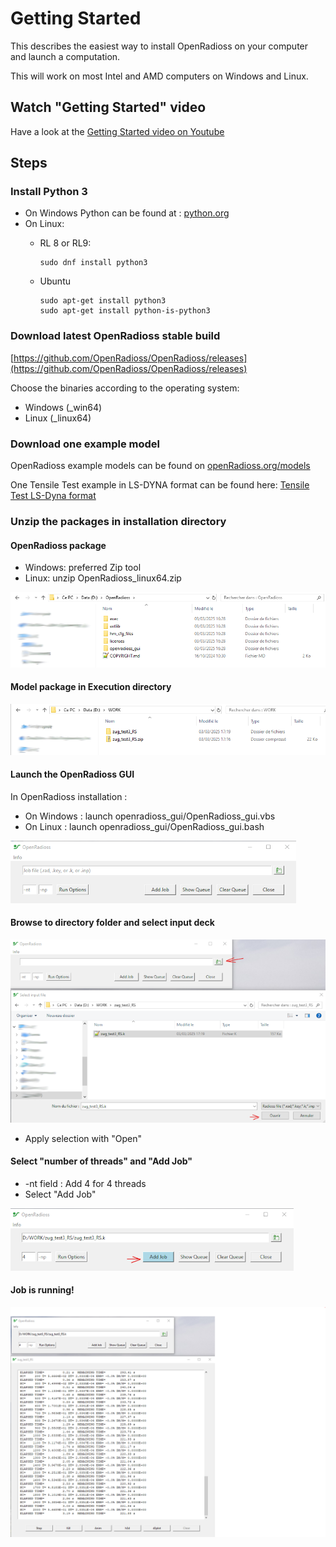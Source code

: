 # Getting Started

This describes the easiest way to install OpenRadioss on your computer and launch a computation.

This will work on most Intel and AMD computers on Windows and Linux.

## Watch "Getting Started" video

Have a look at the [Getting Started video on Youtube](https://www.youtube.com/watch?v=_i-3GPSGxm4&t=11s)

## Steps

### Install Python 3

* On Windows Python can be found at : [python.org](https://www.python.org/)
* On Linux:
  * RL 8 or RL9:

        sudo dnf install python3

  * Ubuntu

        sudo apt-get install python3
        sudo apt-get install python-is-python3

### Download latest OpenRadioss stable build

[https://github.com/OpenRadioss/OpenRadioss/releases](https://github.com/OpenRadioss/OpenRadioss/releases)

Choose the binaries according to the operating system:

* Windows (_win64)
* Linux (_linux64)

### Download one example model

OpenRadioss example models can be found on [openRadioss.org/models](https://openradioss.org/models/)

One Tensile Test example in LS-DYNA format can be found here: [Tensile Test LS-Dyna format](https://openradioss.atlassian.net/wiki/download/attachments/21364914/zug_test3_RS.zip?api=v2)

### Unzip the packages in installation directory

#### OpenRadioss package

* Windows: preferred Zip tool
* Linux: unzip OpenRadioss_linux64.zip

![image](./openradioss_installation.png)

#### Model package in Execution directory

![image](./work_directory_model.png)

#### Launch the OpenRadioss GUI

In OpenRadioss installation :

* On Windows : launch openradioss_gui/OpenRadioss_gui.vbs
* On Linux : launch openradioss_gui/OpenRadioss_gui.bash

![image](./or_gui.png)

#### Browse to directory folder and select input deck

![image](./gui_browse.png)

* Apply selection with "Open"

#### Select "number of threads" and "Add Job"

* -nt field : Add 4 for 4 threads
* Select "Add Job"

![image](./gui_add.png)

#### Job is running!

![image](./gui_run.png)
